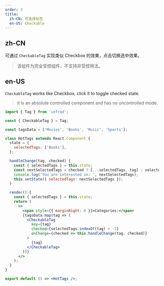 ```yaml
---
order: 3
title:
  zh-CN: 可选择标签
  en-US: Checkable
---
```


## zh-CN

可通过 `CheckableTag` 实现类似 Checkbox 的效果，点击切换选中效果。

> 该组件为完全受控组件，不支持非受控用法。

## en-US

`CheckableTag` works like Checkbox, click it to toggle checked state.

> it is an absolute controlled component and has no uncontrolled mode.

```jsx
import { Tag } from 'infrad';

const { CheckableTag } = Tag;

const tagsData = ['Movies', 'Books', 'Music', 'Sports'];

class HotTags extends React.Component {
  state = {
    selectedTags: ['Books'],
  };

  handleChange(tag, checked) {
    const { selectedTags } = this.state;
    const nextSelectedTags = checked ? [...selectedTags, tag] : selectedTags.filter(t => t !== tag);
    console.log('You are interested in: ', nextSelectedTags);
    this.setState({ selectedTags: nextSelectedTags });
  }

  render() {
    const { selectedTags } = this.state;
    return (
      <>
        <span style={{ marginRight: 8 }}>Categories:</span>
        {tagsData.map(tag => (
          <CheckableTag
            key={tag}
            checked={selectedTags.indexOf(tag) > -1}
            onChange={checked => this.handleChange(tag, checked)}
          >
            {tag}
          </CheckableTag>
        ))}
      </>
    );
  }
}

export default () => <HotTags />;
```
